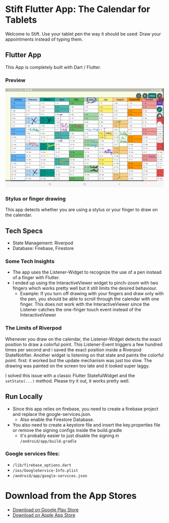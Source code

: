# Stift Flutter App: The Calendar for Tablets  

Welcome to Stift. Use your tablet pen the way it should be used: Draw your appointments instead of typing them.

## Flutter App

This App is completely built with Dart / Flutter.

### Preview

<img src="github_res/tablet_screenshot.jpg" alt="tablet screenshot"/>

### Stylus or finger drawing

This app detects whether you are using a stylus or your finger to draw on the calendar.

## Tech Specs
* State Management: Riverpod
* Database: Firebase, Firestore

### Some Tech Insights

* The app uses the Listener-Widget to recognize the use of a pen instead of a finger with Flutter. 
* I ended up using the InteractiveViewer widget to pinch-zoom with two fingers which works pretty well but it still limits the desired behaviour. 
  * Example: If you turn off drawing with your fingers and draw only with the pen, you should be able to scroll through the calendar with one finger. This does not work with the InteractiveViewer since the Listener catches the one-finger touch event instead of the InteractiveViewer

### The Limits of Riverpod
Whenever you draw on the calendar, the Listener-Widget detects the exact position to draw a colorful point. This Listener-Event triggers a few hundred times per second and i saved the exact position inside a Riverpod StateNotifier. Another widget is listening on that state and paints the colorful point. first: it worked but the update mechanism was just too slow. The drawing was painted on the screen too late and it looked super laggy.

I solved this issue with a classic Flutter StatefulWidget and the `setState(...)` method. Please try it out, it works pretty well.

## Run Locally

* Since this app relies on firebase, you need to create a firebase project and replace the google-services.json.
  * Also enable the Firestore Database.
* You also need to create a keystore file and insert the key.properties file or remove the signing configs inside the build.gradle
  * it's probably easier to just disable the signing in `/android/app/build.gradle`

### Google services files:

* `/lib/firebase_options.dart`
* `/ios/GoogleService-Info.plist`
* `/android/app/google-services.json`
  

# Download from the App Stores

* [Download on Google Play Store](https://play.google.com/store/apps/details?id=app.tnx.tabletcalendar)
* [Download on Apple App Store](https://apps.apple.com/us/app/stift-calendar-for-tablet-pen/id1661094074)
